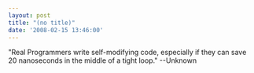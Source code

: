 ```yaml
---
layout: post
title: "(no title)"
date: '2008-02-15 13:46:00'
---
```


"Real Programmers write self-modifying code, especially if they can save 20 nanoseconds in the middle of a tight loop." --Unknown<br><br>